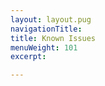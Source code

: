 ```yaml
---
layout: layout.pug
navigationTitle: 
title: Known Issues
menuWeight: 101
excerpt:

---
```


<!-- This source repo for this topic is https://github.com/mesosphere/dcos-commons -->


